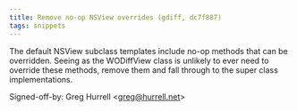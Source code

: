 ```yaml
---
title: Remove no-op NSView overrides (gdiff, dc7f887)
tags: snippets
---
```


The default NSView subclass templates include no-op methods that can be overridden. Seeing as the WODiffView class is unlikely to ever need to override these methods, remove them and fall through to the super class implementations.

Signed-off-by: Greg Hurrell &lt;greg@hurrell.net&gt;
